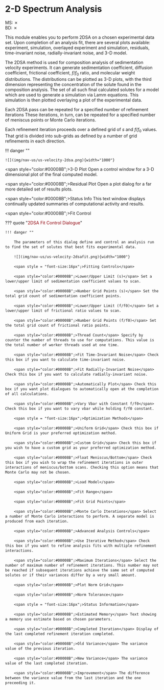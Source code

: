 # 2-D Spectrum Analysis

MS: &#x2717;
<br>
BD: &#x2717;

This module enables you to perform 2DSA on a chosen experimental data set. Upon completion of an analysis fit, there are several plots available: experiment, simulation, overlayed experiment and simulation, residuals, time-invariant noise, radially-invariant noise, and 3-D model. 

The 2DSA method is used for composition analysis of sedimentation velocity experiments. It can generate sedimentation coefficient, diffusion coefficient, frictional coefficient, $f/f_{0}$ ratio, and molecular weight distributions. The distributions can be plotted as 3-D plots, with the third dimension representing the concentration of the solute found in the composition analysis. The set of all such final calculated solutes for a model which are used to generate a simulation via Lamm equations. This simulation is then plotted overlaying a plot of the experimental data. 

Each 2DSA pass can be repeated for a specified number of refinement iterations These iterations, in turn, can be repeated for a specified number of meniscus points or Monte Carlo iterations. 

Each refinement iteration proceeds over a defined grid of $s$ and $f/f_{0}$ values. That grid is divided into sub-grids as defined by a number of grid refinements in each direction.

!!! danger ""

    ![](img/nav-us/us-velocity-2dsa.png){width="1000"}

<span style="color:#00008B";>3-D Plot</span> Open a control window for a 3-D dimensional plot of the final computed model. 

<span style="color:#00008B";>Residual Plot</span> Open a plot dialog for a far more detailed set of results plots. 

<span style="color:#00008B";>Status Info</span> This text window displays continually updated summaries of computational activity and results.

<span style="color:#00008B";>Fit Control</span> 

??? quote "<span style="color: #90030C;">2DSA Fit Control Dialogue</span>"

    !!! danger ""

        The parameters of this dialog define and control an analysis run to find the set of solutes that best fits experimental data. 

        ![](img/nav-us/us-velocity-2dsafit.png){width="1000"}
    
        <span style = "font-size:16px";>Fitting Controls</span>
    
        <span style="color:#00008B";>Lower/Upper Limit (s)</span> Set a lower/upper limit of sedimentation coefficient values to scan.
    
        <span style="color:#00008B";>Number Grid Points (s)</span> Set the total grid count of sedimentation coefficient points.
      
        <span style="color:#00008B";>Lower/Upper Limit (f/f0)</span> Set a lower/upper limit of frictional ratio values to scan.
    
        <span style="color:#00008B";>Number Grid Points (f/f0)</span> Set the total grid count of frictional ratio points.

        <span style="color:#00008B";>Thread Count</span> Specify by counter the number of threads to use for computations. This value is the total number of worker threads used at one time. 

        <span style="color:#00008B";>Fit Time-Invariant Noise</span> Check this box if you want to calculate time-invariant noise.

        <span style="color:#00008B";>Fit Radially-Invariant Noise</span> Check this box if you want to calculate radially-invariant noise.

        <span style="color:#00008B";>Automatically Plot</span> Check this box if you want plot dialogues to automatically open at the completion of all calculations.

        <span style="color:#00008B";>Vary Vbar with Constant f/f0</span> Check this box if you want to vary vbar while holding f/f0 constant.
    
        <span style = "font-size:16px";>Optimization Methods</span>
        
        <span style="color:#00008B";>Uniform Grid</span> Check this box if Uniform Grid is your preferred optimization method.

        <span style="color:#00008B";>Custom Grid</span> Check this box if you wish to have a custom grid as your preferred optimization method.
    
        <span style="color:#00008B";>Float Meniscus/Bottom</span> Check this box if you wish to wrap the refinement iterations in outer interactions of meniscus/bottom scans. Checking this option means that Monte Carlo may not be chosen.
    
        <span style="color:#00008B";>Load Model</span>

        <span style="color:#00008B";>Fit Range</span>

        <span style="color:#00008B";>Fit Grid Points</span>
      
        <span style="color:#00008B";>Monte Carlo Iterations</span> Select a number of Monte Carlo interactions to perform. A separate model is produced from each iteration.

        <span style="color:#00008B";>Advanced Analysis Controls</span>

        <span style="color:#00008B";>Use Iterative Method</span> Check this box if you want to refine analysis fits with multiple refinement interactions.

        <span style="color:#00008B";>Maximum Iterations</span> Select the number of maximum number of refinement iterations. This number may not be reached if subsequent iterations achieve the same set of computed solutes or if their variances differ by a very small amount.

        <span style="color:#00008B";>Plot Norm Grid</span>

        <span style="color:#00008B";>Norm Tolerance</span>

        <span style = "font-size:16px";>Status Information</span>

        <span style="color:#00008B";>Estimated Memory</span> Text showing a memory use estimate based on chosen parameters.
    
        <span style="color:#00008B";>Completed Iteration</span> Display of the last completed refinement iteration completed.

        <span style="color:#00008B";>Old Variance</span> The variance value of the previous iteration.

        <span style="color:#00008B";>New Variance</span> The variance value of the last completed iteration.

        <span style="color:#00008B";>Improvement</span> The difference between the variance value from the last iteration and the one preceeding it.
<br>